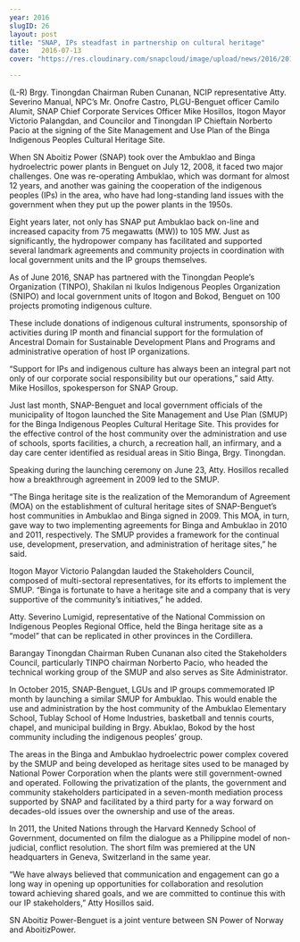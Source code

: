 ```yaml
---
year: 2016
slugID: 26
layout: post
title: "SNAP, IPs steadfast in partnership on cultural heritage"
date:   2016-07-13 
cover: "https://res.cloudinary.com/snapcloud/image/upload/news/2016/2016-12-snap.jpg"

---
```

(L-R) Brgy. Tinongdan Chairman Ruben Cunanan, NCIP representative Atty. Severino Manual, NPC’s Mr. Onofre Castro, PLGU-Benguet officer Camilo Alumit, SNAP Chief Corporate Services Officer Mike Hosillos, Itogon Mayor Victorio Palangdan, and Councilor and Tinongdan IP Chieftain Norberto Pacio at the signing of the Site Management and Use Plan of the Binga Indigenous Peoples Cultural Heritage Site.


When SN Aboitiz Power (SNAP) took over the Ambuklao and Binga hydroelectric power plants in Benguet on July 12, 2008, it faced two major challenges. One was re-operating Ambuklao, which was dormant for almost 12 years, and another was gaining the cooperation of the indigenous peoples (IPs) in the area, who have had long-standing land issues with the government when they put up the power plants in the 1950s.


Eight years later, not only has SNAP put Ambuklao back on-line and increased capacity from 75 megawatts (MW)) to 105 MW. Just as significantly, the hydropower company has facilitated and supported several landmark agreements and community projects in coordination with local government units and the IP groups themselves.


As of June 2016, SNAP has partnered with the Tinongdan People’s Organization (TINPO), Shakilan ni Ikulos Indigenous Peoples Organization (SNIPO) and local government units of Itogon and Bokod, Benguet on 100 projects promoting indigenous culture.


These include donations of indigenous cultural instruments, sponsorship of activities during IP month and financial support for the formulation of Ancestral Domain for Sustainable Development Plans and Programs and administrative operation of host IP organizations.


“Support for IPs and indigenous culture has always been an integral part not only of our corporate social responsibility but our operations,” said Atty. Mike Hosillos, spokesperson for SNAP Group.


Just last month, SNAP-Benguet and local government officials of the municipality of Itogon launched the Site Management and Use Plan (SMUP) for the Binga Indigenous Peoples Cultural Heritage Site. This provides for the effective control of the host community over the administration and use of schools, sports facilities, a church, a recreation hall, an infirmary, and a day care center identified as residual areas in Sitio Binga, Brgy. Tinongdan.


Speaking during the launching ceremony on June 23, Atty. Hosillos recalled how a breakthrough agreement in 2009 led to the SMUP.


“The Binga heritage site is the realization of the Memorandum of Agreement (MOA) on the establishment of cultural heritage sites of SNAP-Benguet’s host communities in Ambuklao and Binga signed in 2009. This MOA, in turn, gave way to two implementing agreements for Binga and Ambuklao in 2010 and 2011, respectively. The SMUP provides a framework for the continual use, development, preservation, and administration of heritage sites,” he said.


Itogon Mayor Victorio Palangdan lauded the Stakeholders Council, composed of multi-sectoral representatives, for its efforts to implement the SMUP. “Binga is fortunate to have a heritage site and a company that is very supportive of the community’s initiatives,” he added.


Atty. Severino Lumigid, representative of the National Commission on Indigenous Peoples Regional Office, held the Binga heritage site as a “model” that can be replicated in other provinces in the Cordillera.


Barangay Tinongdan Chairman Ruben Cunanan also cited the Stakeholders Council, particularly TINPO chairman Norberto Pacio, who headed the technical working group of the SMUP and also serves as Site Administrator.


In October 2015, SNAP-Benguet, LGUs and IP groups commemorated IP month by launching a similar SMUP for Ambuklao. This would enable the use and administration by the host community of the Ambuklao Elementary School, Tublay School of Home Industries, basketball and tennis courts, chapel, and municipal building in Brgy. Abuklao, Bokod by the host community including the indigenous peoples’ group.


The areas in the Binga and Ambuklao hydroelectric power complex covered by the SMUP and being developed as heritage sites used to be managed by National Power Corporation when the plants were still government-owned and operated. Following the privatization of the plants, the government and community stakeholders participated in a seven-month mediation process supported by SNAP and facilitated by a third party for a way forward on decades-old issues over the ownership and use of the areas.


In 2011, the United Nations through the Harvard Kennedy School of Government, documented on film the dialogue as a Philippine model of non-judicial, conflict resolution. The short film was premiered at the UN headquarters in Geneva, Switzerland in the same year.


“We have always believed that communication and engagement can go a long way in opening up opportunities for collaboration and resolution toward achieving shared goals, and we are committed to continue this with our IP stakeholders,” Atty Hosillos said.


SN Aboitiz Power-Benguet is a joint venture between SN Power of Norway and AboitizPower.